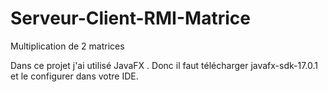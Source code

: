 # Serveur-Client-RMI-Matrice
Multiplication de 2 matrices

Dans ce projet j'ai utilisé JavaFX . Donc il faut télécharger javafx-sdk-17.0.1 et le configurer dans votre IDE.
